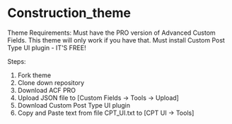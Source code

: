 # Construction_theme

Theme Requirements:
  Must have the PRO version of Advanced Custom Fields. This theme will only work if you have that. 
  Must install Custom Post Type UI plugin - IT'S FREE!

Steps:

1) Fork theme
2) Clone down repository 
3) Download ACF PRO 
4) Upload JSON file to [Custom Fields -> Tools -> Upload]
5) Download Custom Post Type UI plugin
6) Copy and Paste text from file CPT_UI.txt to [CPT UI -> Tools]
